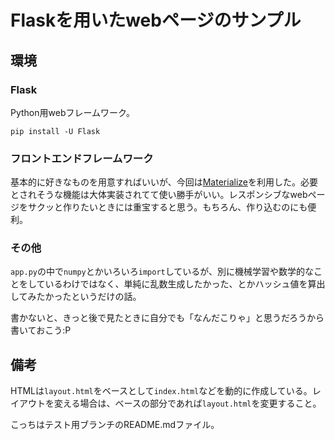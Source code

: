 # Flaskを用いたwebページのサンプル

## 環境

### Flask

Python用webフレームワーク。

    pip install -U Flask

### フロントエンドフレームワーク

基本的に好きなものを用意すればいいが、今回は[Materialize](https://materializecss.com/)を利用した。必要とされそうな機能は大体実装されてて使い勝手がいい。レスポンシブなwebページをサクッと作りたいときには重宝すると思う。もちろん、作り込むのにも便利。

### その他

`app.py`の中で`numpy`とかいろいろ`import`しているが、別に機械学習や数学的なことをしているわけではなく、単純に乱数生成したかった、とかハッシュ値を算出してみたかったというだけの話。

書かないと、きっと後で見たときに自分でも「なんだこりゃ」と思うだろうから書いておこう:P

## 備考

HTMLは`layout.html`をベースとして`index.html`などを動的に作成している。レイアウトを変える場合は、ベースの部分であれば`layout.html`を変更すること。

こっちはテスト用ブランチのREADME.mdファイル。
